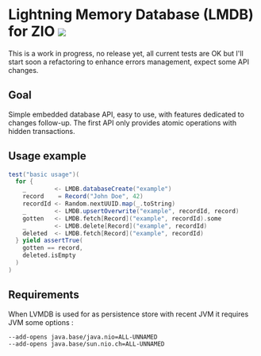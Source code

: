 # Lightning Memory Database (LMDB) for ZIO [![][ZIOLMDBManagerImg]][ZIOLMDBManagerLnk]

This is a work in progress, no release yet, all current tests are OK but I'll start soon a refactoring to
enhance errors management, expect some API changes.

## Goal

Simple embedded database API, easy to use, with features dedicated to changes follow-up. The first API only provides
atomic operations with hidden transactions.

## Usage example

```scala
test("basic usage")(
  for {
    _        <- LMDB.databaseCreate("example")
    record    = Record("John Doe", 42)
    recordId <- Random.nextUUID.map(_.toString)
    _        <- LMDB.upsertOverwrite("example", recordId, record)
    gotten   <- LMDB.fetch[Record]("example", recordId).some
    _        <- LMDB.delete[Record]("example", recordId)
    deleted  <- LMDB.fetch[Record]("example", recordId)
  } yield assertTrue(
    gotten == record,
    deleted.isEmpty
  )
)
```

## Requirements

When LVMDB is used for as persistence store with recent JVM it requires JVM some options :

```
--add-opens java.base/java.nio=ALL-UNNAMED
--add-opens java.base/sun.nio.ch=ALL-UNNAMED
```

[ZIOLMDBManager]:    https://github.com/dacr/zio-lmdb
[ZIOLMDBManagerImg]: https://img.shields.io/maven-central/v/fr.janalyse/zio-lmdb_3.svg
[ZIOLMDBManagerLnk]: https://search.maven.org/#search%7Cga%7C1%7Cfr.janalyse.zio-lmdb

